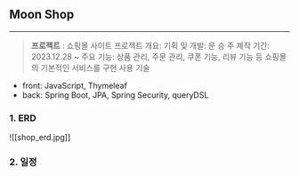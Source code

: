 ## **Moon Shop**
----
>**프로젝트** : 쇼핑몰 사이트
>프로젝트 개요: 
>기획 및 개발: 문 승 주
>제작 기간: 2023.12.28 ~
>주요 기능: 상품 관리, 주문 관리, 쿠폰 기능, 리뷰 기능 등 쇼핑몰의 기본적인 서비스를 구현
>사용 기술
- front: JavaScript, Thymeleaf
- back: Spring Boot, JPA, Spring Security, queryDSL

###  **1. ERD**

![[shop_erd.jpg]]

###  **2. 일정**



